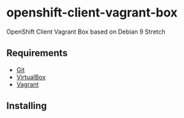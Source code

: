 # openshift-client-vagrant-box

OpenShift Client Vagrant Box based on Debian 9 Stretch

## Requirements

* [Git](https://git-scm.com/)
* [VirtualBox](https://www.virtualbox.org/)
* [Vagrant](https://www.vagrantup.com/)

## Installing
